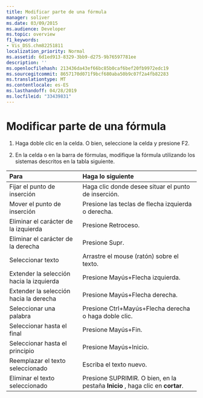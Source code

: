 ```yaml
---
title: Modificar parte de una fórmula
manager: soliver
ms.date: 03/09/2015
ms.audience: Developer
ms.topic: overview
f1_keywords:
- Vis_DSS.chm82251811
localization_priority: Normal
ms.assetid: 6d1ed913-8329-3bb9-d275-9b76597781ee
description: ''
ms.openlocfilehash: 213436da43ef66bc85b0caf6bef20fb9972edc19
ms.sourcegitcommit: 8657170d071f9bcf680aba50b9c07f2a4fb82283
ms.translationtype: MT
ms.contentlocale: es-ES
ms.lasthandoff: 04/28/2019
ms.locfileid: "33439831"
---
```

# <a name="edit-a-part-of-a-formula"></a>Modificar parte de una fórmula

1. Haga doble clic en la celda. O bien, seleccione la celda y presione F2.
    
2. En la celda o en la barra de fórmulas, modifique la fórmula utilizando los sistemas descritos en la tabla siguiente.
    
|**Para**|**Haga lo siguiente**|
|:-----|:-----|
| Fijar el punto de inserción  <br/> | Haga clic donde desee situar el punto de inserción.  <br/> |
| Mover el punto de inserción  <br/> | Presione las teclas de flecha izquierda o derecha.  <br/> |
| Eliminar el carácter de la izquierda  <br/> | Presione Retroceso.  <br/> |
| Eliminar el carácter de la derecha  <br/> | Presione Supr.  <br/> |
| Seleccionar texto  <br/> | Arrastre el mouse (ratón) sobre el texto.  <br/> |
| Extender la selección hacia la izquierda  <br/> | Presione Mayús+Flecha izquierda.  <br/> |
| Extender la selección hacia la derecha  <br/> | Presione Mayús+Flecha derecha.  <br/> |
| Seleccionar una palabra  <br/> | Presione Ctrl+Mayús+Flecha derecha o haga doble clic.  <br/> |
| Seleccionar hasta el final  <br/> | Presione Mayús+Fin.  <br/> |
| Seleccionar hasta el principio  <br/> | Presione Mayús+Inicio.  <br/> |
| Reemplazar el texto seleccionado  <br/> | Escriba el texto nuevo.  <br/> |
| Eliminar el texto seleccionado  <br/> | Presione SUPRIMIR. O bien, en la pestaña **Inicio** , haga clic en **cortar**.  <br/> |
   

